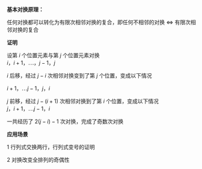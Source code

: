 **基本对换原理：**  
  
任何对换都可以转化为有限次相邻对换的复合，即任何不相邻的对换 $\Leftrightarrow$ 有限次相邻对换的复合  
  
**证明**  
  
设第 $i$ 个位置元素与第 $j$ 个位置元素对换  
$i，i+1，\cdots，j-1，j$  
  
$i$ 后移，经过 $j-i$ 次相邻对换变到了第 $j$ 个位置，变成以下情况  
  
$i+1，\cdots j-1，j，i$  
  
$j$ 前移，经过 $j-(i+1)$ 次相邻对换到了第 $i$ 个位置，变成以下情况  
$j，i+1，\cdots j-1，i$  
  
一共经历了 $2(j-i)-1$ 次对换，完成了奇数次对换  
  
**应用场景**  
  
1 行列式交换两行，行列式变号的证明  
  
2 对换改变全排列的奇偶性  
